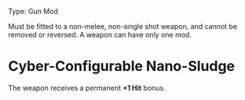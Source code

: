 Type: Gun Mod

Must be fitted to a non-melee, non-single shot weapon, and cannot be removed or reversed. A weapon can have only one mod.
# Cyber-Configurable Nano-Sludge

The weapon receives a permanent **+1 Hit** bonus.
